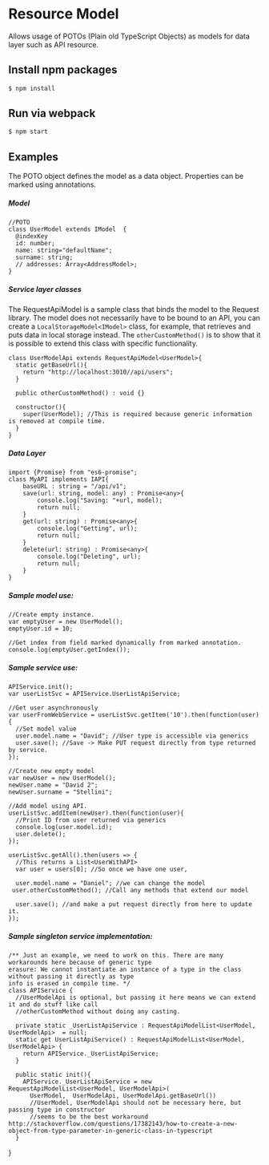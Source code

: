 # Resource Model
Allows usage of POTOs (Plain old TypeScript Objects) as models for data layer such as API resource.

## Install npm packages

```sh
$ npm install
```

## Run via webpack

```sh
$ npm start
```

## Examples

The POTO object defines the model as a data object. Properties can be marked using annotations.

##### Model
    //POTO
    class UserModel extends IModel  {
      @indexKey
      id: number;
      name: string="defaultName";
      surname: string;
      // addresses: Array<AddressModel>;
    }

##### Service layer classes
The RequestApiModel is a sample class that binds the model to the Request library. The model does not necessarily have to be bound to an API, you can create a `LocalStorageModel<IModel>` class, for example, that retrieves and puts data in
local storage instead. The `otherCustomMethod()` is to show that it is possible to extend this class with specific functionality.

    class UserModelApi extends RequestApiModel<UserModel>{
      static getBaseUrl(){
        return "http://localhost:3010//api/users";
      }
    
      public otherCustomMethod() : void {}
    
      constructor(){
        super(UserModel); //This is required because generic information is removed at compile time.
      }
    }

##### Data Layer

    import {Promise} from "es6-promise";
    class MyAPI implements IAPI{
        baseURL : string = "/api/v1";
        save(url: string, model: any) : Promise<any>{
            console.log("Saving: "+url, model);
            return null;
        }
        get(url: string) : Promise<any>{
            console.log("Getting", url);
            return null;
        }
        delete(url: string) : Promise<any>{
            console.log("Deleting", url);
            return null;
        }
    }

##### Sample model use:
    //Create empty instance.
    var emptyUser = new UserModel();
    emptyUser.id = 10;
    
    //Get index from field marked dynamically from marked annotation.
    console.log(emptyUser.getIndex());
    
##### Sample service use:
    APIService.init();
    var userListSvc = APIService.UserListApiService;
    
    //Get user asynchronously
    var userFromWebService = userListSvc.getItem('10').then(function(user){
      //Set model value
      user.model.name = "David"; //User type is accessible via generics
      user.save(); //Save -> Make PUT request directly from type returned by service.
    });
    
    //Create new empty model
    var newUser = new UserModel();
    newUser.name = "David 2";
    newUser.surname = "Stellini";
    
    //Add model using API.
    userListSvc.addItem(newUser).then(function(user){
      //Print ID from user returned via generics
      console.log(user.model.id);
      user.delete();
    });
    
    userListSvc.getAll().then(users => {
      //This returns a List<UserWithAPI>
      var user = users[0]; //So once we have one user, 
    
      user.model.name = "Daniel"; //we can change the model
     user.otherCustomMethod(); //Call any methods that extend our model 
    
      user.save(); //and make a put request directly from here to update it.
    });

##### Sample singleton service implementation:
    /** Just an example, we need to work on this. There are many workarounds here because of generic type
    erasure: We cannot instantiate an instance of a type in the class without passing it directly as type 
    info is erased in compile time. */
    class APIService {
      //UserModelApi is optional, but passing it here means we can extend it and do stuff like call 
      //otherCustomMethod without doing any casting.
      
      private static _UserListApiService : RequestApiModelList<UserModel, UserModelApi>  = null;
      static get UserListApiService() : RequestApiModelList<UserModel, UserModelApi> {
        return APIService._UserListApiService;
      }
    
      public static init(){
        APIService._UserListApiService = new RequestApiModelList<UserModel, UserModelApi>(
          UserModel,  UserModelApi, UserModelApi.getBaseUrl()) 
          //UserModel, UserModelApi should not be necessary here, but passing type in constructor
          //seems to be the best workaround http://stackoverflow.com/questions/17382143/how-to-create-a-new-object-from-type-parameter-in-generic-class-in-typescript
      }
}
